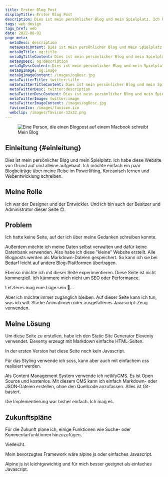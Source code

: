 ```yaml
---
title: Erster Blog Post
displayTitle: Erster Blog Post
description: Dies ist mein persönlicher Blog und mein Spielplatz. Ich habe diese Website von Grund auf und alleine aufgebaut. Ich möchte einfach ein paar Blogbeiträge über meine Reise im Powerlifting, Koreanisch lernen und Webentwicklung.
tags: web design
tags_href: web
date: 2022-08-01
page_meta:
  metaDesc: description
  metaDescContent: Dies ist mein persönlicher Blog und mein Spielplatz. Ich habe diese Website von Grund auf und alleine aufgebaut. Ich möchte einfach ein paar Blogbeiträge über meine Reise im Powerlifting, Koreanisch lernen und Webentwicklung schreiben.
  metaOgTitle: og:title
  metaOgTitleContent: Dies ist mein persönlicher Blog und mein Spielplatz. Ich habe diese Website von Grund auf und alleine aufgebaut. Ich möchte einfach ein paar Blogbeiträge über meine Reise im Powerlifting, Koreanisch lernen und Webentwicklung schreiben.
  metaOgDesc: og:description
  metaOgDescContent: Dies ist mein persönlicher Blog und mein Spielplatz. Ich habe diese Website von Grund auf und alleine aufgebaut. Ich möchte einfach ein paar Blogbeiträge über meine Reise im Powerlifting, Koreanisch lernen und Webentwicklung schreiben.
  metaOgImage: og:image
  metaOgImageContent: /images/ogDesc.jpg
  metaTwitterTitle: twitter:title
  metaTwitterTitleContent: Dies ist mein persönlicher Blog und mein Spielplatz. Ich habe diese Website von Grund auf und alleine aufgebaut. Ich möchte einfach ein paar Blogbeiträge über meine Reise im Powerlifting, Koreanisch lernen und Webentwicklung schreiben.
  metaTwitterDesc: twitter:description
  metaTwitterDescContent: Dies ist mein persönlicher Blog und mein Spielplatz. Ich habe diese Website von Grund auf und alleine aufgebaut. Ich möchte einfach ein paar Blogbeiträge über meine Reise im Powerlifting, Koreanisch lernen und Webentwicklung schreiben.
  metaTwitterImage: twitter:image
  metaTwitterImageContent: /images/ogDesc.jpg
  faviconIco: /images/favicon.ico
  webclip: /images/favicon-32x32.png
---
```


<figure>

<img src="/images/erster-blog-post/blog.jpg" alt="Eine Person, die einen Blogpost auf einem Macbook schreibt">
<figcaption>Mein Blog</figcaption>

</figure>

## <a href="#einleitung" aria-label="Einleitung Permalink" class="blog-header-link before"></a>Einleitung {#einleitung}

Dies ist mein persönlicher Blog und mein Spielplatz. Ich habe diese Website von Grund auf und alleine aufgebaut. Ich möchte einfach ein paar Blogbeiträge über meine Reise im Powerlifting, Koreanisch lernen und Webentwicklung schreiben.

## Meine Rolle

Ich war der Designer und der Entwickler. Und ich bin auch der Besitzer und Administrator dieser Seite 😊.

## Problem

Ich hatte keine Seite, auf der ich über meine Gedanken schreiben konnte.

Außerdem möchte ich meine Daten selbst verwalten und dafür keine Datenbank verwenden. Also habe ich diese "kleine" Website erstellt. Alle Blogposts werden als Markdown-Dateien gespeichert. So kann ich sie bei Bedarf leicht auf andere Blog-Plattformen übertragen.

Ebenso möchte ich mit dieser Seite experimentieren. Diese Seite ist nicht kommerziell. Ich kümmere mich nicht um SEO oder Performance.

Letzteres mag eine Lüge sein 🥸...

Aber ich möchte immer zugänglich bleiben.
Auf dieser Seite kann ich tun, was ich will. Starke Animationen oder ausgefallenes Javascript-Zeug verwenden.

## Meine Lösung

Um diese Seite zu erstellen, habe ich den Static Site Generator Eleventy verwendet. Eleventy erzeugt mit Markdown einfache HTML-Seiten.

In der ersten Version hat diese Seite noch kein Javascript.

Für das Styling verwende ich scss, kann aber auch mit einfachem css realisiert werden.

Als Content Management System verwende ich netlifyCMS. Es ist Open Source und kostenlos. Mit diesem CMS kann ich einfach Markdown- oder JSON-Dateien erstellen, ohne den Quellcode anzufassen. Alles ist Git-basiert.

Die Implementierung war bisher einfach. Ich mag es.

## Zukunftspläne

Für die Zukunft plane ich, einige Funktionen wie Suche- oder Kommentarfunktionen hinzuzufügen.

Vielleicht.

Mein bevorzugtes Framework wäre alpine js oder einfaches Javascript.

Alpine js ist leichtgewichtig und für mich besser geeignet als einfaches Javascript.
